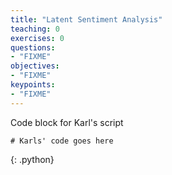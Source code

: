 ```yaml
---
title: "Latent Sentiment Analysis"
teaching: 0
exercises: 0
questions:
- "FIXME"
objectives:
- "FIXME"
keypoints:
- "FIXME"
---
```



Code block for Karl's script

~~~
# Karls' code goes here
~~~
{: .python}





